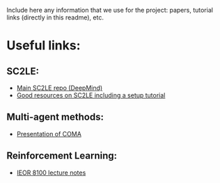 Include here any information that we use for the project: papers, tutorial links (directly in this readme), etc.

# Useful links:

## SC2LE:

- [Main SC2LE repo (DeepMind)](https://github.com/deepmind/pysc2)
- [Good resources on SC2LE including a setup tutorial](https://njustesen.com/)

## Multi-agent methods:

- [Presentation of COMA](https://www.youtube.com/watch?v=3OVvjE5B9LU)
## Reinforcement Learning:

- [IEOR 8100 lecture notes](https://ieor8100.github.io/rl/)
